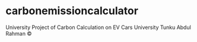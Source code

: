 # carbonemissioncalculator
University Project of Carbon Calculation on EV Cars
University Tunku Abdul Rahman ©
